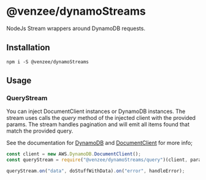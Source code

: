 # @venzee/dynamoStreams

NodeJs Stream wrappers around DynamoDB requests.

## Installation

`npm i -S @venzee/dynamoStreams`

## Usage

### QueryStream

You can inject DocumentClient instances or DynamoDB instances. The stream uses calls the _query_ method of the injected client with the provided params.
The stream handles pagination and will emit all items found that match the provided query.

See the documentation for [DynamoDB](https://docs.aws.amazon.com/AWSJavaScriptSDK/latest/AWS/DynamoDB.html#query-property) and [DocumentClient](https://docs.aws.amazon.com/AWSJavaScriptSDK/latest/AWS/DynamoDB/DocumentClient.html#query-property) for more info;

```js
const client = new AWS.DynamoDB.DocumentClient();
const queryStream = require("@venzee/dynamoStreams/query")(client, params);

queryStream.on("data", doStuffWithData).on("error", handleError);
```
